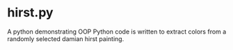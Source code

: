 # hirst.py
A python demonstrating OOP
Python code is written to extract colors from a randomly selected damian hirst painting.
